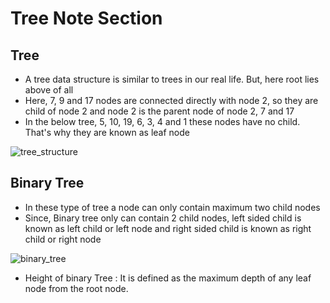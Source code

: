 # Tree Note Section
## Tree 
 * A tree data structure is similar to trees in our real life. But, here root lies above of all
 * Here, 7, 9 and 17 nodes are connected directly with node 2, so they are child of node 2 and node 2 is the parent node of node 2, 7 and 17
 * In the below tree, 5, 10, 19, 6, 3, 4 and 1 these nodes have no child. That's why they are known as leaf node
 
![tree_structure](https://user-images.githubusercontent.com/71670082/214832144-158f078d-e1a6-4cf4-a4c8-2f5fe5f244bb.png)

## Binary Tree
 * In these type of tree a node can only contain maximum two child nodes
 * Since, Binary tree only can contain 2 child nodes, left sided child is known as left child or left node and right sided child is known as right child or right node 

![binary_tree](https://user-images.githubusercontent.com/71670082/214847512-4f4ad81f-af38-4061-a1ec-862491276c1a.png)

 * Height of binary Tree : It is defined as the maximum depth of any leaf node from the root node.